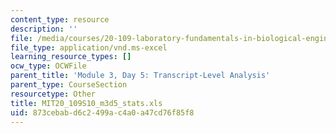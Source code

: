 ```yaml
---
content_type: resource
description: ''
file: /media/courses/20-109-laboratory-fundamentals-in-biological-engineering-spring-2010/873cebabd6c2499ac4a0a47cd76f85f8_MIT20_109S10_m3d5_stats.xls
file_type: application/vnd.ms-excel
learning_resource_types: []
ocw_type: OCWFile
parent_title: 'Module 3, Day 5: Transcript-Level Analysis'
parent_type: CourseSection
resourcetype: Other
title: MIT20_109S10_m3d5_stats.xls
uid: 873cebab-d6c2-499a-c4a0-a47cd76f85f8
---
```

